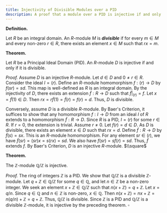 ```yaml
---
title: Injectivity of Divisible Modules over a PID
description: A proof that a module over a PID is injective if and only if it is divisible, with the corollary that Q/Z is an injective Z-module.
---
```


**Definition.**

Let $R$ be an integral domain. An $R$-module $M$ is ***divisible*** if for every $m \in M$ and every non-zero $r \in R$, there exists an element $x \in M$ such that $rx = m$.

**Theorem.**

Let $R$ be a Principal Ideal Domain (PID). An $R$-module $D$ is injective if and only if it is divisible.

*Proof.*
Assume $D$ is an injective $R$-module. Let $d \in D$ and $0 \neq r \in R$. Consider the ideal $I = (r)$. Define an $R$-module homomorphism $f: (r) \to D$ by $f(sr) = sd$. This map is well-defined as $R$ is an integral domain. By the injectivity of $D$, there exists an extension $\tilde{f}: R \to D$ such that $\tilde{f}|_{(r)} = f$. Let $x = \tilde{f}(1) \in D$. Then $rx = r\tilde{f}(1) = \tilde{f}(r) = f(r) = d$. Thus, $D$ is divisible.

Conversely, assume $D$ is a divisible $R$-module. By Baer's Criterion, it suffices to show that any homomorphism $f: I \to D$ from an ideal $I$ of $R$ extends to a homomorphism $\tilde{f}: R \to D$. Since $R$ is a PID, $I=(r)$ for some $r \in R$. If $r=0$, the extension is trivial. Assume $r \neq 0$. Let $f(r) = d \in D$. As $D$ is divisible, there exists an element $x \in D$ such that $rx=d$. Define $\tilde{f}: R \to D$ by $\tilde{f}(s) = sx$. This is an $R$-module homomorphism. For any element $sr \in (r)$, we have $\tilde{f}(sr) = (sr)x = s(rx) = sd$. We also have $f(sr) = sf(r) = sd$. Thus, $\tilde{f}$ extends $f$. By Baer's Criterion, $D$ is an injective $R$-module.
$\\square$

**Theorem.**

The $\mathbb{Z}$-module $\mathbb{Q}/\mathbb{Z}$ is injective.

*Proof.*
The ring of integers $\mathbb{Z}$ is a PID. We show that $\mathbb{Q}/\mathbb{Z}$ is a divisible $\mathbb{Z}$-module. Let $q + \mathbb{Z} \in \mathbb{Q}/\mathbb{Z}$ for some $q \in \mathbb{Q}$, and let $n \in \mathbb{Z}$ be a non-zero integer. We seek an element $x + \mathbb{Z} \in \mathbb{Q}/\mathbb{Z}$ such that $n(x+\mathbb{Z}) = q+\mathbb{Z}$. Let $x = q/n$. Since $q \in \mathbb{Q}$ and $n \in \mathbb{Z}$ is non-zero, $x \in \mathbb{Q}$. Then $n(x+\mathbb{Z}) = nx + \mathbb{Z} = n(q/n) + \mathbb{Z} = q + \mathbb{Z}$. Thus, $\mathbb{Q}/\mathbb{Z}$ is divisible. Since $\mathbb{Z}$ is a PID and $\mathbb{Q}/\mathbb{Z}$ is a divisible $\mathbb{Z}$-module, it is injective by the preceding theorem.
$\square$